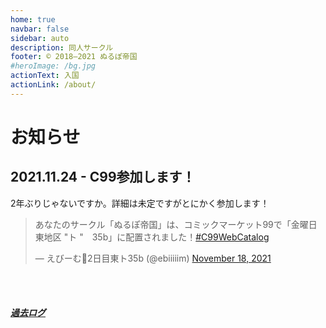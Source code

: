 ```yaml
---
home: true
navbar: false
sidebar: auto
description: 同人サークル
footer: © 2018–2021 ぬるぽ帝国
#heroImage: /bg.jpg
actionText: 入国
actionLink: /about/
---
```


# お知らせ

## 2021.11.24 - C99参加します！

2年ぶりじゃないですか。詳細は未定ですがとにかく参加します！

<blockquote class="twitter-tweet"><p lang="ja" dir="ltr">あなたのサークル「ぬるぽ帝国」は、コミックマーケット99で「金曜日東地区 &quot;ト &quot;　35b」に配置されました！<a href="https://twitter.com/hashtag/C99WebCatalog?src=hash&amp;ref_src=twsrc%5Etfw">#C99WebCatalog</a></p>&mdash; えびーむ🍤2日目東ト35b (@ebiiiiim) <a href="https://twitter.com/ebiiiiim/status/1461361142912020503?ref_src=twsrc%5Etfw">November 18, 2021</a></blockquote> <script2 async src="https://platform.twitter.com/widgets.js" charset="utf-8"></script2> 

<br><br>
##### [過去ログ](/archives/)
